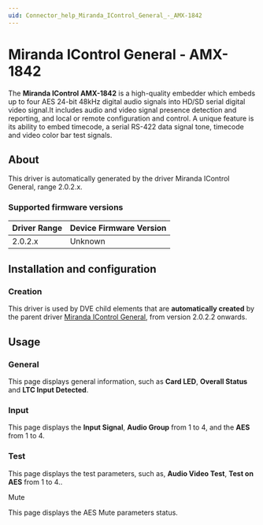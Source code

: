 ```yaml
---
uid: Connector_help_Miranda_IControl_General_-_AMX-1842
---
```


# Miranda IControl General - AMX-1842

The **Miranda IControl AMX-1842** is a high-quality embedder which embeds up to four AES 24-bit 48kHz digital audio signals into HD/SD serial digital video signal.It includes audio and video signal presence detection and reporting, and local or remote configuration and control. A unique feature is its ability to embed timecode, a serial RS-422 data signal tone, timecode and video color bar test signals.

## About

This driver is automatically generated by the driver Miranda IControl General, range 2.0.2.x.

### Supported firmware versions

| **Driver Range** | **Device Firmware Version** |
|------------------|-----------------------------|
| 2.0.2.x          | Unknown                     |

## Installation and configuration

### Creation

This driver is used by DVE child elements that are **automatically created** by the parent driver [Miranda IControl General](xref:Connector_help_Miranda_IControl_General), from version 2.0.2.2 onwards.

## Usage

### General

This page displays general information, such as **Card LED**, **Overall Status** and **LTC Input Detected**.

### Input

This page displays the **Input Signal**, **Audio Group** from 1 to 4, and the **AES** from 1 to 4.

### Test

This page displays the test parameters, such as, **Audio Video Test**, **Test on AES** from 1 to 4..

Mute

This page displays the AES Mute parameters status.
